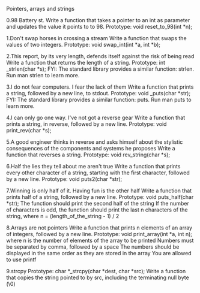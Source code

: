 Pointers, arrays and strings

0.98 Battery st.
Write a function that takes a pointer to an int as parameter and updates the value it points to to 98.
Prototype: void reset_to_98(int *n);

1.Don't swap horses in crossing a stream
Write a function that swaps the values of two integers.
Prototype: void swap_int(int *a, int *b);

2.This report, by its very length, defends itself against the risk of being read
Write a function that returns the length of a string.
Prototype: int _strlen(char *s); FYI: The standard library provides a similar function: strlen. Run man strlen to learn more.

3.I do not fear computers. I fear the lack of them
Write a function that prints a string, followed by a new line, to stdout.
Prototype: void _puts(char *str); FYI: The standard library provides a similar function: puts. Run man puts to learn more.

4.I can only go one way. I've not got a reverse gear
Write a function that prints a string, in reverse, followed by a new line.
Prototype: void print_rev(char *s);

5.A good engineer thinks in reverse and asks himself about the stylistic consequences of the components and systems he proposes
Write a function that reverses a string.
Prototype: void rev_string(char *s);

6.Half the lies they tell about me aren't true
Write a function that prints every other character of a string, starting with the first character, followed by a new line.
Prototype: void puts2(char *str);

7.Winning is only half of it. Having fun is the other half
Write a function that prints half of a string, followed by a new line.
Prototype: void puts_half(char *str); The function should print the second half of the string If the number of characters is odd, the function should print the last n characters of the string, where n = (length_of_the_string - 1) / 2

8.Arrays are not pointers
Write a function that prints n elements of an array of integers, followed by a new line.
Prototype: void print_array(int *a, int n); where n is the number of elements of the array to be printed Numbers must be separated by comma, followed by a space The numbers should be displayed in the same order as they are stored in the array You are allowed to use printf

9.strcpy
Prototype: char *_strcpy(char *dest, char *src); Write a function that copies the string pointed to by src, including the terminating null byte (\0)

